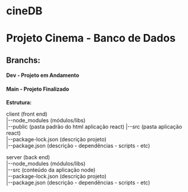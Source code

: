 # cineDB  
<h1>Projeto Cinema - Banco de Dados</h1>    


<h2>Branchs: 

<h4>Dev - Projeto em Andamento</h4>  
<h4>Main - Projeto Finalizado</h4>


**Estrutura:**

client (front end)  
|--node_modules (módulos/libs)  
|--public (pasta padrão do html aplicação react) 
|--src (pasta aplicação react)  
|--package-lock.json (descrição projeto)  
|--package.json (descrição - dependências - scripts - etc)  

server (back end)  
|--node_modules (módulos/libs)  
|--src (conteúdo da aplicação node)  
|--package-lock.json (descrição projeto)  
|--package.json (descrição - dependências - scripts - etc)  
